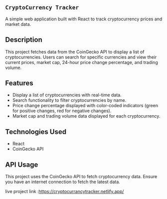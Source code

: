 ## `CryptoCurrency Tracker`
A simple web application built with React to track cryptocurrency prices and market data.

## Description
This project fetches data from the CoinGecko API to display a list of cryptocurrencies. Users can search for specific currencies and view their current prices, market cap, 24-hour price change percentage, and trading volume.

## Features
- Display a list of cryptocurrencies with real-time data.
- Search functionality to filter cryptocurrencies by name.
- Price change percentage displayed with color-coded indicators (green for positive changes, red for negative changes).
- Market cap and trading volume data displayed for each cryptocurrency.

## Technologies Used
- React
- CoinGecko API

## API Usage
This project uses the CoinGecko API to fetch cryptocurrency data. Ensure you have an internet connection to fetch the latest data.

live project link :https://cryptocurrancytracker.netlify.app/ 
